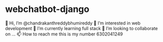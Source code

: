# webchatbot-django
👋 Hi, I’m @chandrakanthreddybhumireddy
👀 I’m interested in web development
🌱 I’m currently learning full stack
💞️ I’m looking to collaborate on ...
📫 How to reach me this is my number 6302041249
